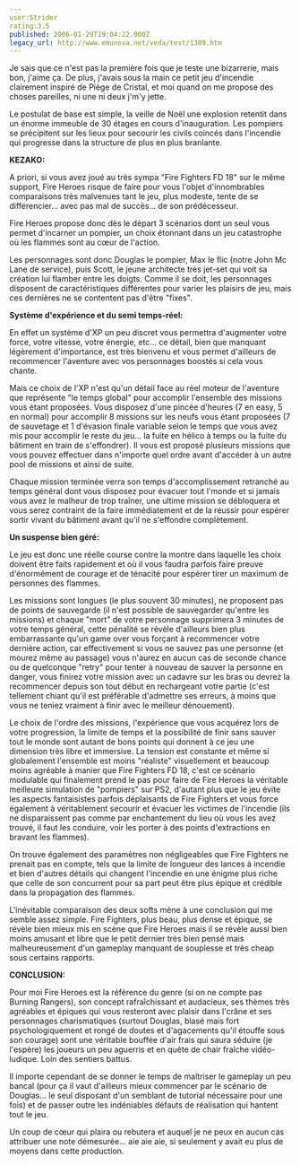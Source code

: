 ```yaml
---
user:Strider
rating:3.5
published: 2006-01-29T19:04:22.000Z
legacy_url: http://www.emunova.net/veda/test/1309.htm
---
```

Je sais que ce n'est pas la première fois que je teste une bizarrerie, mais bon, j'aime ça. De plus, j'avais sous la main ce petit jeu d'incendie clairement inspiré de Piège de Cristal, et moi quand on me propose des choses pareilles, ni une ni deux j'm'y jette.  

  

Le postulat de base est simple, la veille de Noël une explosion retentit dans un énorme immeuble de 30 étages en cours d'inauguration. Les pompiers se précipitent sur les lieux pour secourir les civils coincés dans l'incendie qui progresse dans la structure de plus en plus branlante.  

  

**KEZAKO:**  

  

A priori, si vous avez joué au très sympa "Fire Fighters FD 18" sur le même support, Fire Heroes risque de faire pour vous l'objet d'innombrables comparaisons très malvenues tant le jeu, plus modeste, tente de se différencier... avec pas mal de succès... de son prédécesseur.  

  

Fire Heroes propose donc dès le départ 3 scénarios dont un seul vous permet d'incarner un pompier, un choix étonnant dans un jeu catastrophe où les flammes sont au cœur de l'action.  

Les personnages sont donc Douglas le pompier, Max le flic (notre John Mc Lane de service), puis Scott, le jeune architecte très jet-set qui voit sa création lui flamber entre les doigts. Comme il se doit, les personnages disposent de caractéristiques différentes pour varier les plaisirs de jeu, mais ces dernières ne se contentent pas d'être "fixes".   

  

**Système d'expérience et du semi temps-réel:**  

  

En effet un système d'XP un peu discret vous permettra d'augmenter votre force, votre vitesse, votre énergie, etc... ce détail, bien que manquant légèrement d'importance, est très bienvenu et vous permet d'ailleurs de recommencer l'aventure avec vos personnages boostés si cela vous chante.  

  

Mais ce choix de l'XP n'est qu'un détail face au réel moteur de l'aventure que représente "le temps global" pour accomplir l'ensemble des missions vous étant proposées. Vous disposez d'une pincée d'heures (7 en easy, 5 en normal) pour accomplir 8 missions sur les neufs vous étant proposées (7 de sauvetage et 1 d'évasion finale variable selon le temps que vous avez mis pour accomplir le reste du jeu... la fuite en hélico à temps ou la fuite du bâtiment en train de s'effondrer). Il vous est proposé plusieurs missions que vous pouvez effectuer dans n'importe quel ordre avant d'accéder à un autre pool de missions et ainsi de suite.  

  

Chaque mission terminée verra son temps d'accomplissement retranché au temps général dont vous disposez pour évacuer tout l'monde et si jamais vous avez le malheur de trop traîner, une ultime mission se débloquera et vous serez contraint de la faire immédiatement et de la réussir pour espérer sortir vivant du bâtiment avant qu'il ne s'effondre complètement.  

  

**Un suspense bien géré:**  

  

Le jeu est donc une réelle course contre la montre dans laquelle les choix doivent être faits rapidement et où il vous faudra parfois faire preuve d'énormément de courage et de ténacité pour espérer tirer un maximum de personnes des flammes.  

  

Les missions sont longues (le plus souvent 30 minutes), ne proposent pas de points de sauvegarde (il n'est possible de sauvegarder qu'entre les missions) et chaque "mort" de votre personnage supprimera 3 minutes de votre temps général, cette pénalité se révèle d'ailleurs bien plus embarrassante qu'un game over vous forçant à recommencer votre dernière action, car effectivement si vous ne sauvez pas une personne (et mourez même au passage) vous n'aurez en aucun cas de seconde chance ou de quelconque "retry" pour tenter à nouveau de sauver la personne en danger, vous finirez votre mission avec un cadavre sur les bras ou devrez la recommencer depuis son tout début en rechargeant votre partie (c'est tellement chiant qu'il est préférable d'admettre ses erreurs, à moins que vous ne teniez vraiment à finir avec le meilleur dénouement).  

  

Le choix de l'ordre des missions, l'expérience que vous acquérez lors de votre progression, la limite de temps et la possibilité de finir sans sauver tout le monde sont autant de bons points qui donnent à ce jeu une dimension très libre et immersive. La tension est constante et même si globalement l'ensemble est moins "réaliste" visuellement et beaucoup moins agréable à manier que Fire Fighters FD 18, c'est ce scénario modulable qui finalement prend le pas pour faire de Fire Heroes la véritable meilleure simulation de "pompiers" sur PS2, d'autant plus que le jeu évite les aspects fantaisistes parfois déplaisants de Fire Fighters et vous force également à véritablement secourir et évacuer les victimes de l'incendie (ils ne disparaissent pas comme par enchantement du lieu où vous les avez trouvé, il faut les conduire, voir les porter à des points d'extractions en bravant les flammes).  

  

On trouve également des paramètres non négligeables que Fire Fighters ne prenait pas en compte, tels que la limite de longueur des lances à incendie et bien d'autres détails qui changent l'incendie en une énigme plus riche que celle de son concurrent pour sa part peut être plus épique et crédible dans la propagation des flammes.  

  

L'inévitable comparaison des deux softs mène à une conclusion qui me semble assez simple. Fire Fighters, plus beau, plus dense et épique, se révèle bien mieux mis en scène que Fire Heroes mais il se révèle aussi bien moins amusant et libre que le petit dernier très bien pensé mais malheureusement d'un gameplay manquant de souplesse et très cheap sous certains rapports.  

  

**CONCLUSION:**  

  

Pour moi Fire Heroes est la référence du genre (si on ne compte pas Burning Rangers), son concept rafraîchissant et audacieux, ses thèmes très agréables et épiques qui vous resteront avec plaisir dans l'crâne et ses personnages charismatiques (surtout Douglas, blasé mais fort psychologiquement et rongé de doutes et d'agacements qu'il étouffe sous son courage) sont une véritable bouffée d'air frais qui saura séduire (je l'espère) les joueurs un peu aguerris et en quête de chair fraîche vidéo-ludique. Loin des sentiers battus.  

  

Il importe cependant de se donner le temps de maîtriser le gameplay un peu bancal (pour ça il vaut d'ailleurs mieux commencer par le scénario de Douglas... le seul disposant d'un semblant de tutorial nécessaire pour une fois) et de passer outre les indéniables défauts de réalisation qui hantent tout le jeu.  

  

Un coup de cœur qui plaira ou rebutera et auquel je ne peux en aucun cas attribuer une note démesurée... aie aie aie, si seulement y avait eu plus de moyens dans cette production.